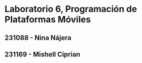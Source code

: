 # Laboratorio 6, Programación de Plataformas Móviles
## 231088 - Nina Nájera
## 231169 - Mishell Ciprian
